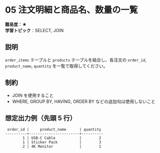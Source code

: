 # 05 注文明細と商品名、数量の一覧

**難易度**：★  
**学習トピック**：SELECT, JOIN

## 説明
`order_items` テーブルと `products` テーブルを結合し、各注文の `order_id`, `product_name`, `quantity` を一覧で取得してください。

## 制約
* JOIN を使用すること
* WHERE, GROUP BY, HAVING, ORDER BY などの追加句は使用しないこと

## 想定出力例（先頭 5 行）
 
```
 order_id |     product_name      | quantity 
----------+-----------------------+----------
        1 | USB-C Cable           |        2
        1 | Sticker Pack          |        3
        2 | 4K Monitor            |        1
```
